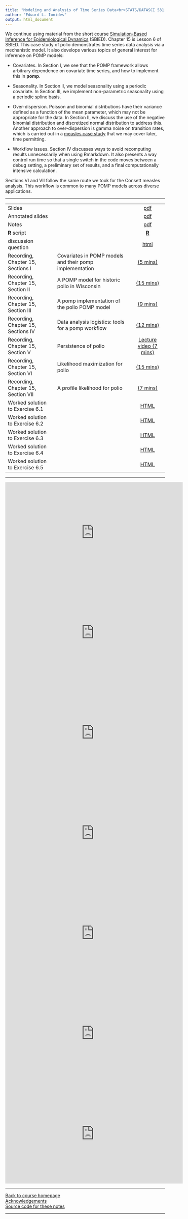 ```yaml
---
title: "Modeling and Analysis of Time Series Data<br>STATS/DATASCI 531, Winter 2022<br>Chapter 15: A case study of polio including covariates, seasonality & over-dispersion"
author: "Edward L. Ionides"
output: html_document
---
```


We continue using material from the short course [Simulation-Based Inference for Epidemiological Dynamics](https://kingaa.github.io/sbied/) (SBIED). Chapter 15 is Lesson 6 of SBIED. This case study of polio demonstrates time series data analysis via a mechanistic model. It also develops various topics of general interest for inference on POMP models:

* Covariates. In Section I, we see that the POMP framework allows arbitrary dependence on covariate time series, and how to implement this in **pomp**.

* Seasonality. In Section II, we model seasonality using a periodic covariate. In Section III, we implement non-parametric seasonality using a periodic spline basis.

* Over-dispersion. Poisson and binomial distributions have their variance defined as a function of the mean parameter, which may not be appropriate for the data. In Section II, we discuss the use of the negative binomial distribution and discretized normal distribution to address this. Another approach to over-dispersion is gamma noise on transition rates, which is carried out in a [measles case study](https://kingaa.github.io/sbied/measles/) that we may cover later, time permitting.

* Workflow issues. Section IV discusses ways to avoid recomputing results unnecessarily when using Rmarkdown. It also presents a way control run time so that a single switch in the code moves between a debug setting, a preliminary set of results, and a final computationally intensive calculation.

Sections VI and VII follow the same route we took for the Consett measles analysis. This workflow is common to many POMP models across diverse applications.

---------------

| | ||
|:---------------|:---------------|:------------------------:|
| Slides  | | [pdf](https://kingaa.github.io/sbied/polio/slides.pdf) |
| Annotated slides  | | [pdf](slides-annotated.pdf) |
| Notes   | | [pdf](https://kingaa.github.io/sbied/polio/notes.pdf) |
| **R** script  | | [**R**](https://kingaa.github.io/sbied/polio/main.R) |
| discussion question | | [html](discussion.html) |
| Recording, Chapter 15, Sections I | Covariates in POMP models and their pomp implementation | [(5 mins)](https://youtu.be/TmlPMl_GkT8) | 
| Recording, Chapter 15, Section II | A POMP model for historic polio in Wisconsin | [(15 mins)](https://youtu.be/zBPvdscwZGo) |
| Recording, Chapter 15, Section III | A pomp implementation of the polio POMP model | [(9 mins)](https://youtu.be/FoQGr3hq5Xk) |
| Recording, Chapter 15, Sections IV | Data analysis logistics: tools for a pomp workflow | [(12 mins)](https://youtu.be/-Qr8Dzgfyww) |
| Recording, Chapter 15, Section V | Persistence of polio | [Lecture video (7 mins)](https://youtu.be/13KBab1MnbU) |
| Recording, Chapter 15, Section VI | Likelihood maximization for polio | [(15 mins)](https://youtu.be/xGi9WLUwKWg) |
| Recording, Chapter 15, Section VII | A profile likelihood for polio | [(7 mins)](https://youtu.be/O2OMIPukzVI) |
Worked solution to Exercise 6.1 | | [HTML](https://kingaa.github.io/sbied/polio/algorithmic-parameters-exercise.html)                                      |
| Worked solution to Exercise 6.2 | | [HTML](https://kingaa.github.io/sbied/polio/initial-values-exercise.html)                                              |
| Worked solution to Exercise 6.3 | | [HTML](https://kingaa.github.io/sbied/polio/starting-values-exercise.html)                                             |
| Worked solution to Exercise 6.4 | | [HTML](https://kingaa.github.io/sbied/polio/demography-exercise.html)                                                  |
| Worked solution to Exercise 6.5 | | [HTML](https://kingaa.github.io/sbied/polio/convergence-exercise.html)                                                                      |
-----------


<iframe width="560" height="315" src="https://www.youtube.com/embed/TmlPMl_GkT8" frameborder="0" allow="accelerometer; autoplay; clipboard-write; encrypted-media; gyroscope; picture-in-picture" allowfullscreen></iframe>

<iframe width="560" height="315" src="https://www.youtube.com/embed/zBPvdscwZGo" frameborder="0" allow="accelerometer; autoplay; clipboard-write; encrypted-media; gyroscope; picture-in-picture" allowfullscreen></iframe>

<iframe width="560" height="315" src="https://www.youtube.com/embed/FoQGr3hq5Xk" frameborder="0" allow="accelerometer; autoplay; clipboard-write; encrypted-media; gyroscope; picture-in-picture" allowfullscreen></iframe>

<iframe width="560" height="315" src="https://www.youtube.com/embed/-Qr8Dzgfyww" frameborder="0" allow="accelerometer; autoplay; clipboard-write; encrypted-media; gyroscope; picture-in-picture" allowfullscreen></iframe>

<iframe width="560" height="315" src="https://www.youtube.com/embed/13KBab1MnbU" frameborder="0" allow="accelerometer; autoplay; clipboard-write; encrypted-media; gyroscope; picture-in-picture" allowfullscreen></iframe>

<iframe width="560" height="315" src="https://www.youtube.com/embed/xGi9WLUwKWg" frameborder="0" allow="accelerometer; autoplay; clipboard-write; encrypted-media; gyroscope; picture-in-picture" allowfullscreen></iframe>

<iframe width="560" height="315" src="https://www.youtube.com/embed/O2OMIPukzVI" frameborder="0" allow="accelerometer; autoplay; clipboard-write; encrypted-media; gyroscope; picture-in-picture" allowfullscreen></iframe>

----------------------

[Back to course homepage](../index.html)  
[Acknowledgements](../acknowledge.html)  
[Source code for these notes](http://github.com/kingaa/sbied/tree/master/polio)


----------------------

